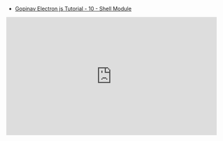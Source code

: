 * [Gopinav Electron js Tutorial - 10 - Shell Module](https://youtu.be/tFawuDeSGWM)


<iframe width="560" height="315" src="https://www.youtube.com/embed/tFawuDeSGWM" frameborder="0" allow="autoplay; encrypted-media" allowfullscreen></iframe>
